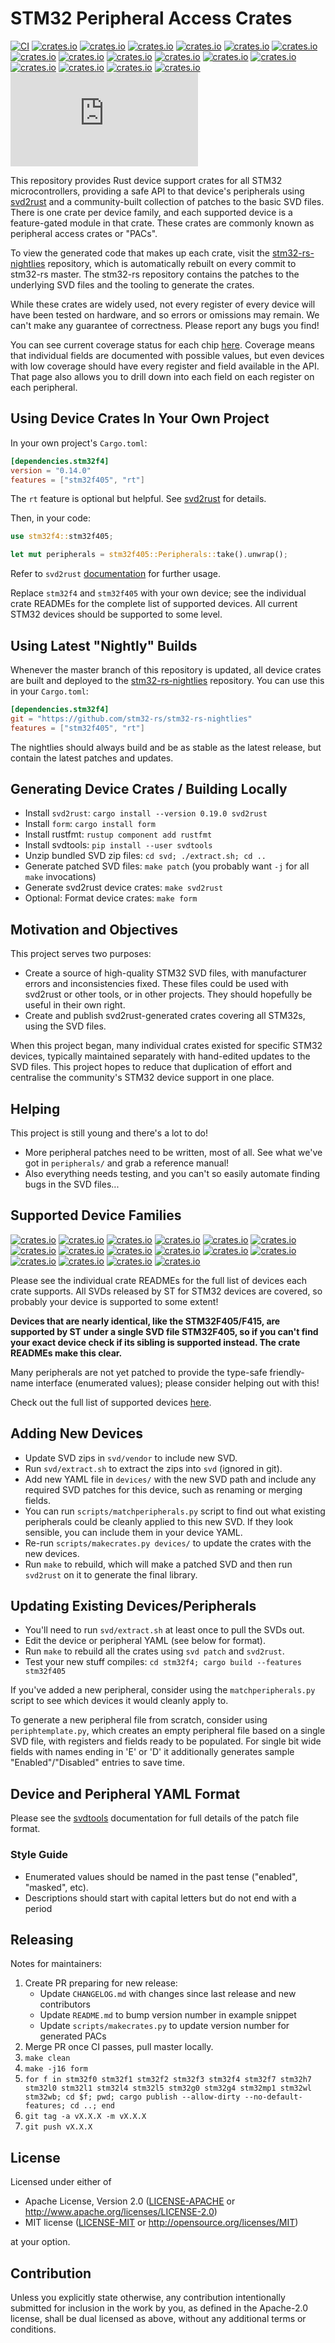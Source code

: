 # STM32 Peripheral Access Crates

[![CI](https://github.com/stm32-rs/stm32-rs/workflows/CI/badge.svg?branch=master)](https://github.com/stm32-rs/stm32-rs)
[![crates.io](https://img.shields.io/crates/v/stm32f0.svg?label=stm32f0)](https://crates.io/crates/stm32f0)
[![crates.io](https://img.shields.io/crates/v/stm32f1.svg?label=stm32f1)](https://crates.io/crates/stm32f1)
[![crates.io](https://img.shields.io/crates/v/stm32f2.svg?label=stm32f2)](https://crates.io/crates/stm32f2)
[![crates.io](https://img.shields.io/crates/v/stm32f3.svg?label=stm32f3)](https://crates.io/crates/stm32f3)
[![crates.io](https://img.shields.io/crates/v/stm32f4.svg?label=stm32f4)](https://crates.io/crates/stm32f4)
[![crates.io](https://img.shields.io/crates/v/stm32f7.svg?label=stm32f7)](https://crates.io/crates/stm32f7)
[![crates.io](https://img.shields.io/crates/v/stm32g0.svg?label=stm32g0)](https://crates.io/crates/stm32g0)
[![crates.io](https://img.shields.io/crates/v/stm32g4.svg?label=stm32g4)](https://crates.io/crates/stm32g4)
[![crates.io](https://img.shields.io/crates/v/stm32h7.svg?label=stm32h7)](https://crates.io/crates/stm32h7)
[![crates.io](https://img.shields.io/crates/v/stm32l0.svg?label=stm32l0)](https://crates.io/crates/stm32l0)
[![crates.io](https://img.shields.io/crates/v/stm32l1.svg?label=stm32l1)](https://crates.io/crates/stm32l1)
[![crates.io](https://img.shields.io/crates/v/stm32l4.svg?label=stm32l4)](https://crates.io/crates/stm32l4)
[![crates.io](https://img.shields.io/crates/v/stm32l5.svg?label=stm32l5)](https://crates.io/crates/stm32l5)
[![crates.io](https://img.shields.io/crates/v/stm32mp1.svg?label=stm32mp1)](https://crates.io/crates/stm32mp1)
[![crates.io](https://img.shields.io/crates/v/stm32wl.svg?label=stm32wl)](https://crates.io/crates/stm32wl)
[![crates.io](https://img.shields.io/crates/v/stm32wb.svg?label=stm32wb)](https://crates.io/crates/stm32wb)
[![Matrix](https://img.shields.io/matrix/stm32-rs:matrix.org)](https://matrix.to/#/#stm32-rs:matrix.org)

This repository provides Rust device support crates for all STM32
microcontrollers, providing a safe API to that device's peripherals using
[svd2rust] and a community-built collection of patches to the basic SVD files.
There is one crate per device family, and each supported device is a
feature-gated module in that crate. These crates are commonly known as
peripheral access crates or "PACs".

[svd2rust]: https://github.com/rust-embedded/svd2rust

To view the generated code that makes up each crate, visit the
[stm32-rs-nightlies](https://github.com/stm32-rs/stm32-rs-nightlies)
repository, which is automatically rebuilt on every commit to stm32-rs master.
The stm32-rs repository contains the patches to the underlying SVD files and
the tooling to generate the crates.

While these crates are widely used, not every register of every device will
have been tested on hardware, and so errors or omissions may remain. We can't
make any guarantee of correctness. Please report any bugs you find!

You can see current coverage status for each chip
[here](https://stm32-rs.github.io/stm32-rs/). Coverage means that individual fields are
documented with possible values, but even devices with low coverage should
have every register and field available in the API. That page also allows you
to drill down into each field on each register on each peripheral.

## Using Device Crates In Your Own Project

In your own project's `Cargo.toml`:
```toml
[dependencies.stm32f4]
version = "0.14.0"
features = ["stm32f405", "rt"]
```

The `rt` feature is optional but helpful. See
[svd2rust](https://docs.rs/svd2rust/latest/svd2rust/#the-rt-feature) for
details.

Then, in your code:

```rust
use stm32f4::stm32f405;

let mut peripherals = stm32f405::Peripherals::take().unwrap();
```

Refer to `svd2rust` [documentation](https://docs.rs/svd2rust) for further usage.

Replace `stm32f4` and `stm32f405` with your own device; see the individual
crate READMEs for the complete list of supported devices. All current STM32
devices should be supported to some level.

## Using Latest "Nightly" Builds

Whenever the master branch of this repository is updated, all device crates are
built and deployed to the
[stm32-rs-nightlies](https://github.com/stm32-rs/stm32-rs-nightlies)
repository. You can use this in your `Cargo.toml`:

```toml
[dependencies.stm32f4]
git = "https://github.com/stm32-rs/stm32-rs-nightlies"
features = ["stm32f405", "rt"]
```

The nightlies should always build and be as stable as the latest release, but
contain the latest patches and updates.


## Generating Device Crates / Building Locally

* Install `svd2rust`: `cargo install --version 0.19.0 svd2rust`
* Install `form`: `cargo install form`
* Install rustfmt: `rustup component add rustfmt`
* Install svdtools: `pip install --user svdtools`
* Unzip bundled SVD zip files: `cd svd; ./extract.sh; cd ..`
* Generate patched SVD files: `make patch` (you probably want `-j` for all `make` invocations)
* Generate svd2rust device crates: `make svd2rust`
* Optional: Format device crates: `make form`

## Motivation and Objectives

This project serves two purposes:

* Create a source of high-quality STM32 SVD files, with manufacturer errors
  and inconsistencies fixed. These files could be used with svd2rust or other
  tools, or in other projects. They should hopefully be useful in their own
  right.
* Create and publish svd2rust-generated crates covering all STM32s, using
  the SVD files.

When this project began, many individual crates existed for specific STM32
devices, typically maintained separately with hand-edited updates to the SVD
files. This project hopes to reduce that duplication of effort and centralise
the community's STM32 device support in one place.

## Helping

This project is still young and there's a lot to do!

* More peripheral patches need to be written, most of all. See what we've got
  in `peripherals/` and grab a reference manual!
* Also everything needs testing, and you can't so easily automate finding bugs
  in the SVD files...

## Supported Device Families

[![crates.io](https://img.shields.io/crates/v/stm32f0.svg?label=stm32f0)](https://crates.io/crates/stm32f0)
[![crates.io](https://img.shields.io/crates/v/stm32f1.svg?label=stm32f1)](https://crates.io/crates/stm32f1)
[![crates.io](https://img.shields.io/crates/v/stm32f2.svg?label=stm32f2)](https://crates.io/crates/stm32f2)
[![crates.io](https://img.shields.io/crates/v/stm32f3.svg?label=stm32f3)](https://crates.io/crates/stm32f3)
[![crates.io](https://img.shields.io/crates/v/stm32f4.svg?label=stm32f4)](https://crates.io/crates/stm32f4)
[![crates.io](https://img.shields.io/crates/v/stm32f7.svg?label=stm32f7)](https://crates.io/crates/stm32f7)
[![crates.io](https://img.shields.io/crates/v/stm32g0.svg?label=stm32g0)](https://crates.io/crates/stm32g0)
[![crates.io](https://img.shields.io/crates/v/stm32g4.svg?label=stm32g4)](https://crates.io/crates/stm32g4)
[![crates.io](https://img.shields.io/crates/v/stm32h7.svg?label=stm32h7)](https://crates.io/crates/stm32h7)
[![crates.io](https://img.shields.io/crates/v/stm32l0.svg?label=stm32l0)](https://crates.io/crates/stm32l0)
[![crates.io](https://img.shields.io/crates/v/stm32l1.svg?label=stm32l1)](https://crates.io/crates/stm32l1)
[![crates.io](https://img.shields.io/crates/v/stm32l4.svg?label=stm32l4)](https://crates.io/crates/stm32l4)
[![crates.io](https://img.shields.io/crates/v/stm32l5.svg?label=stm32l5)](https://crates.io/crates/stm32l5)
[![crates.io](https://img.shields.io/crates/v/stm32mp1.svg?label=stm32mp1)](https://crates.io/crates/stm32mp1)
[![crates.io](https://img.shields.io/crates/v/stm32wl.svg?label=stm32wl)](https://crates.io/crates/stm32wl)
[![crates.io](https://img.shields.io/crates/v/stm32wb.svg?label=stm32wb)](https://crates.io/crates/stm32wb)

Please see the individual crate READMEs for the full list of devices each crate
supports. All SVDs released by ST for STM32 devices are covered, so probably
your device is supported to some extent!

**Devices that are nearly identical, like the STM32F405/F415, are supported by
ST under a single SVD file STM32F405, so if you can't find your exact device
check if its sibling is supported instead. The crate READMEs make this clear.**

Many peripherals are not yet patched to provide the type-safe friendly-name
interface (enumerated values); please consider helping out with this!

Check out the full list of supported devices [here](https://stm32-rs.github.io/stm32-rs/).

## Adding New Devices

* Update SVD zips in `svd/vendor` to include new SVD.
* Run `svd/extract.sh` to extract the zips into `svd` (ignored in git).
* Add new YAML file in `devices/` with the new SVD path and include any
  required SVD patches for this device, such as renaming or merging fields.
* You can run `scripts/matchperipherals.py` script to find out what existing
  peripherals could be cleanly applied to this new SVD. If they look sensible,
  you can include them in your device YAML.
* Re-run `scripts/makecrates.py devices/` to update the crates with the new devices.
* Run `make` to rebuild, which will make a patched SVD and then run `svd2rust`
  on it to generate the final library.

## Updating Existing Devices/Peripherals

* You'll need to run `svd/extract.sh` at least once to pull the SVDs out.
* Edit the device or peripheral YAML (see below for format).
* Run `make` to rebuild all the crates using `svd patch` and `svd2rust`.
* Test your new stuff compiles: `cd stm32f4; cargo build --features stm32f405`

If you've added a new peripheral, consider using the `matchperipherals.py`
script to see which devices it would cleanly apply to.

To generate a new peripheral file from scratch, consider using
`periphtemplate.py`, which creates an empty peripheral file based on a single
SVD file, with registers and fields ready to be populated. For single bit wide
fields with names ending in 'E' or 'D' it additionally generates sample
"Enabled"/"Disabled" entries to save time.

## Device and Peripheral YAML Format

Please see the [svdtools](https://github.com/stm32-rs/svdtools) documentation
for full details of the patch file format.


### Style Guide

* Enumerated values should be named in the past tense ("enabled", "masked",
  etc).
* Descriptions should start with capital letters but do not end with a period

## Releasing

Notes for maintainers:

1. Create PR preparing for new release:
    * Update `CHANGELOG.md` with changes since last release and new contributors
    * Update `README.md` to bump version number in example snippet
    * Update `scripts/makecrates.py` to update version number for generated PACs
2. Merge PR once CI passes, pull master locally.
3. `make clean`
4. `make -j16 form`
5. `for f in stm32f0 stm32f1 stm32f2 stm32f3 stm32f4 stm32f7 stm32h7 stm32l0 stm32l1 stm32l4 stm32l5 stm32g0 stm32g4 stm32mp1 stm32wl stm32wb; cd $f; pwd; cargo publish --allow-dirty --no-default-features; cd ..; end`
6. `git tag -a vX.X.X -m vX.X.X`
7. `git push vX.X.X`

## License

Licensed under either of

- Apache License, Version 2.0 ([LICENSE-APACHE](LICENSE-APACHE) or http://www.apache.org/licenses/LICENSE-2.0)
- MIT license ([LICENSE-MIT](LICENSE-MIT) or http://opensource.org/licenses/MIT)

at your option.

## Contribution

Unless you explicitly state otherwise, any contribution intentionally submitted
for inclusion in the work by you, as defined in the Apache-2.0 license, shall be
dual licensed as above, without any additional terms or conditions.
